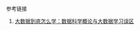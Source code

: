 





参考链接

1. [大数据到底怎么学：数据科学概论与大数据学习误区](https://www.jianshu.com/p/e503f2de386a?utm_campaign=maleskine&utm_content=note&utm_medium=seo_notes&utm_source=recommendation)